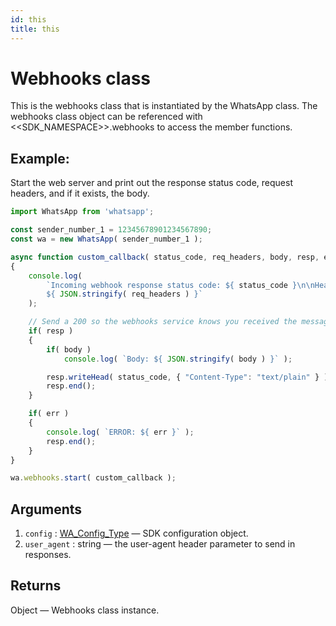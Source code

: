 ```yaml
---
id: this
title: this
---
```


# Webhooks class
This is the webhooks class that is instantiated by the WhatsApp class. The webhooks class object can be referenced with <<SDK_NAMESPACE>>.webhooks to access the member functions.

## Example:
Start the web server and print out the response status code, request headers, and if it exists, the body.

```js
import WhatsApp from 'whatsapp';

const sender_number_1 = 12345678901234567890;
const wa = new WhatsApp( sender_number_1 );

async function custom_callback( status_code, req_headers, body, resp, err )
{
    console.log(
        `Incoming webhook response status code: ${ status_code }\n\nHeaders:
        ${ JSON.stringify( req_headers ) }`
    );

    // Send a 200 so the webhooks service knows you received the message
    if( resp )
    {
        if( body )
            console.log( `Body: ${ JSON.stringify( body ) }` );

        resp.writeHead( status_code, { "Content-Type": "text/plain" } );
        resp.end();
    }

    if( err )
    {
        console.log( `ERROR: ${ err }` );
        resp.end();
    }
}

wa.webhooks.start( custom_callback );
```

## Arguments
1. `config` : [WA_Config_Type](../types/wa_config_type) — SDK configuration object.
2. `user_agent` : string — the user-agent header parameter to send in responses.

## Returns
Object — Webhooks class instance.
